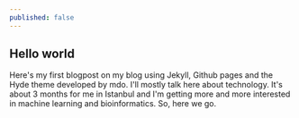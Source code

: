 ```yaml
---
published: false
---
```


## Hello world

Here's my first blogpost on my blog using Jekyll, Github pages and the Hyde theme developed by mdo.
I'll mostly talk here about technology. It's about 3 months for me in Istanbul and I'm getting more and more interested in machine learning and bioinformatics.
So, here we go.
